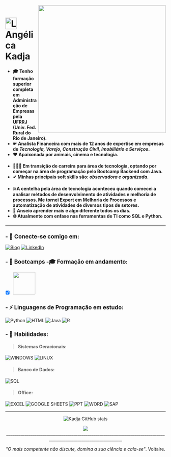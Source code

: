 <picture>
  <img align="right" media="(prefers-color-scheme: dark)" height="400" src="https://github.com/angelicakadja/angelicakadja/assets/156589643/71272830-29b9-4f3a-9958-d0c2fc88a799">
</picture>

<h1>
     <img align="center" alt="Logo Flaticon" width="36px" src="https://github.com/angelicakadja/angelicakadja/assets/156589643/b8cfbaa8-3265-4181-986c-5517962ed5af"></a>
    <span>Angélica Kadja</span>
</h1>
 
<h4 align="left">
  
- 🎓 Tenho formação superior completa em Administração de Empresas pela UFRRJ (Univ. Fed. Rural do Rio de Janeiro).
- ☛ Analista Financeira com mais de 12 anos de expertise em empresas de _Tecnologia, Varejo, Construção Civil, Imobiliário e Serviços_.
- ❤️ Apaixonada por animais, cinema e tecnologia. </h4>
</sub>

<h4 align="left">

- 👩🏽‍💻 Em transição de carreira para área de tecnologia, optando por começar na área de programação pelo Bootcamp Backend com Java.
- ✔ Minhas principais soft skills são: _observadora e organizada_. </h4>
</sub>

<h4 align="left">

- 💥A centelha pela área de tecnologia aconteceu quando comecei a analisar métodos de desenvolvimento de atividades e melhoria de processos. Me tornei Expert em Melhoria de Processos e automatização de atividades de diversos tipos de setores.
- 🧠 Anseio aprender mais e algo diferente todos os dias.
- 🌐 Atualmente com enfase nas ferramentas de TI como SQL e Python. </h4>
</sub>

__________________________________________________________________________________________________________________

<sub>
<h2 align="left"> - 🔗 Conecte-se comigo em: </h2>
</sub>

[![Blog](https://img.shields.io/badge/Blogger-FF5722?style=for-the-badge&logo=blogger&logoColor=white)](https://sintesenuaecrua.blogspot.com/)
[![LinkedIn](https://img.shields.io/badge/LinkedIn-0077B5?style=for-the-badge&logo=linkedin&logoColor=white)](http://www.linkedin.com/in/adm-angelicakadja)

<sub>
<h2 align="left"> - 🚀 Bootcamps -🎓 Formação em andamento: </h2>
</sub>

- [x] [<img src="https://hermes.dio.me/tracks/a039b34c-7aa8-4a3d-b765-07c8c837f67a.png" width="70"></a>]([https://web.dio.me/track/decola-tech-avanade-net-developer?tab=path](https://app.santanderopenacademy.com/pt-BR/program/santander-coders-2024))

<sub>
<h2 align="left"> - ⚡ Linguagens de Programação em estudo: </h2>
</sub>

![Python](https://img.shields.io/badge/-Python-000?style=for-the-badge&logo=Python&logoColor=white) 
![HTML](https://img.shields.io/badge/HTML-E34F26?style=for-the-badge&logo=html5&logoColor=white) 
![Java](https://img.shields.io/badge/Java-ED8B00?style=for-the-badge&logo=Java&logoColor=white)  ![R](https://img.shields.io/badge/R-276DC3?style=for-the-badge&logo=r&logoColor=white)

<sub>
<h2 align="left"> - 🚀 Habilidades: </h2>
</sub>

> #### Sistemas Oeracionais:
![WINDOWS](https://img.shields.io/badge/Windows-0078D6?style=for-the-badge&logo=windows&logoColor=white)
![LINUX](https://img.shields.io/badge/Linux-FCC624?style=for-the-badge&logo=linux&logoColor=black)

> #### Banco de Dados:
![SQL](https://img.shields.io/badge/-SQL-000?style=for-the-badge&logo=MySQL&logoColor=white) 

> #### Office:
![EXCEL](https://img.shields.io/badge/Microsoft_Excel-217346?style=for-the-badge&logo=microsoft-excel&logoColor=white)
![GOOGLE SHEETS](https://img.shields.io/badge/Google%20Sheets-34A853?style=for-the-badge&logo=google-sheets&logoColor=white)
![PPT](https://img.shields.io/badge/Microsoft_PowerPoint-B7472A?style=for-the-badge&logo=microsoft-powerpoint&logoColor=white)
![WORD](https://img.shields.io/badge/Microsoft_Word-2B579A?style=for-the-badge&logo=microsoft-word&logoColor=white)
![SAP](https://img.shields.io/badge/SAP-0FAAFF?style=for-the-badge&logo=sap&logoColor=white)

__________________________________________________________________________________________________________________

<div align=center>
  
![Kadja GitHub stats](https://github-readme-stats.vercel.app/api?username=angelicakadja\&rank_icon=github&show_icons=true&theme=radical&border_color=2e4058)

</div>

<div align=center>
  
<img src="https://capsule-render.vercel.app/api?type=waving&color=gradient&height=130&width=200%&section=footer"/>

</div>

<div align=center>
__________________________________________________________________________________________________________________

</div>

<div align=center>
  
_"O mais competente não discute, domina a sua ciência e cala-se"_. Voltaire.

</div>
